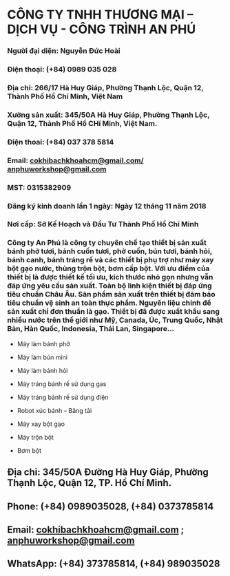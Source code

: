 # CÔNG TY TNHH THƯƠNG MẠI – DỊCH VỤ - CÔNG TRÌNH AN PHÚ

### Người đại diện: Nguyễn Đức Hoài  

### Điện thoại: (+84) 0989 035 028

### Địa chỉ: 266/17 Hà Huy Giáp, Phường Thạnh Lộc, Quận 12, Thành Phố Hồ Chí Minh, Việt Nam

### Xưởng sản xuất: 345/50A Hà Huy Giáp, Phường Thạnh Lộc, Quận 12, Thành Phố Hồ CHí Minh, Việt Nam.

### Điện thoai: (+84) 037 378 5814

### Email: [cokhibachkhoahcm@gmail.com/](mailto:cokhibachkhoahcm@gmail.com/) [anphuworkshop@gmail.com](mailto:anphuworkshop@gmail.com) 

### MST: 0315382909

### Đăng ký kinh doanh lần 1 ngày: Ngày 12 tháng 11 năm 2018

### Nơi cấp: Sở Kế Hoạch và Đầu Tư Thành Phố Hồ Chí Minh

### Công ty An Phú là công ty chuyên chế tạo thiết bị sản xuất bánh phở tươi, bánh cuốn tươi, phở cuốn, bún tươi, bánh hỏi, bánh canh, bánh tráng rế và các thiết bị phụ trợ như máy xay bột gạo nước, thùng trộn bột, bơm cấp bột. Với ưu điểm của thiết bị là được thiết kế tối ưu, kích thước nhỏ gọn nhưng vẫn đáp ứng yêu cầu sản xuất. Toàn bộ linh kiện thiết bị đáp ứng tiêu chuẩn Châu Âu. Sản phẩm sản xuất trên thiết bị đảm bảo tiêu chuẩn vệ sinh an toàn thực phẩm. Nguyên liệu chính để sản xuất chỉ đơn thuần là gạo. Thiết bị đã được xuất khẩu sang nhiều nước trên thế giới như Mỹ, Canada, Úc, Trung Quốc, Nhật Bản, Hàn Quốc, Indonesia, Thái Lan, Singapore...

 - Máy làm bánh phở

 - Máy làm bún mini

 - Máy làm bánh hỏi

 - Máy tráng bánh rế sử dụng gas

 - Máy tráng bánh rế sử dụng điện

 - Robot xúc bánh – Băng tải

 - Máy xay bột gạo 

 - Máy trộn bột

 - Bơm bột

## Địa chỉ: 345/50A Đường Hà Huy Giáp, Phường Thạnh Lộc, Quận 12, TP. Hồ Chí Minh.

## Phone: (+84) 0989035028, (+84) 0373785814 

## Email: cokhibachkhoahcm@gmail.com ; anphuworkshop@gmail.com 

## WhatsApp: (+84)  373785814,  (+84)  989035028

